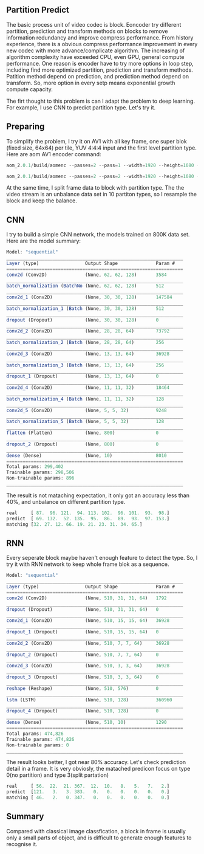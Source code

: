## Partition Predict

The basic process unit of video codec is block. Eoncoder try different partition, prediction and transform methods on blocks to remove information redundancy and improve compress performance. From history experience, there is a obvious compress performance improvement in every new codec with more advance/complicate algorithm. The increasing of algorithm complexity have exceeded CPU, even GPU, general compute performance. One reason is encoder have to try more options in loop step, including find more optimized partition, prediction and transform methods. Patition method depend on prediction, and prediction method depend on transform. So, more option in every setp means exponential growth compute capacity.

The firt thought to this problem is can I adapt the problem to deep learning. For example, I use CNN to predict partition type. Let's try it. 

## Preparing

To simplify the problem, I try it on AV1 with all key frame, one super blok (fixed size, 64x64) per tile, YUV 4:4:4 input and the first level partition type. Here are aom AV1 encoder command:
```javascript
aom_2.0.1/build/aomenc --passes=2 --pass=1 --width=1920 --height=1080 --bit-depth=8 --i444 --fps=30/1 --target-bitrate=2000 --kf-max-dist=1 --obu --enable-cdef=0 --sb-size=64 --cpu-used=0 --fpf=Lipa64.log -o Lipa64.av1 Lipa_1920x1080.yuv
```
```javascript
aom_2.0.1/build/aomenc --passes=2 --pass=2 --width=1920 --height=1080 --bit-depth=8 --i444 --fps=30/1 --target-bitrate=2000 --kf-max-dist=1 --obu --enable-cdef=0 --sb-size=64 --cpu-used=0 --fpf=Lipa64.log -o Lipa64.av1 Lipa_1920x1080.yuv
```

At the same time, I split frame data to block with partition type. The the video stream is an unbalance data set in 10 partiton types, so I resample the block and keep the balance.

## CNN

I try to build a simple CNN network, the models trained on 800K data set. Here are the model summary:
```javascript
Model: "sequential"
_________________________________________________________________
Layer (type)                 Output Shape              Param #   
=================================================================
conv2d (Conv2D)              (None, 62, 62, 128)       3584      
_________________________________________________________________
batch_normalization (BatchNo (None, 62, 62, 128)       512       
_________________________________________________________________
conv2d_1 (Conv2D)            (None, 30, 30, 128)       147584    
_________________________________________________________________
batch_normalization_1 (Batch (None, 30, 30, 128)       512       
_________________________________________________________________
dropout (Dropout)            (None, 30, 30, 128)       0         
_________________________________________________________________
conv2d_2 (Conv2D)            (None, 28, 28, 64)        73792     
_________________________________________________________________
batch_normalization_2 (Batch (None, 28, 28, 64)        256       
_________________________________________________________________
conv2d_3 (Conv2D)            (None, 13, 13, 64)        36928     
_________________________________________________________________
batch_normalization_3 (Batch (None, 13, 13, 64)        256       
_________________________________________________________________
dropout_1 (Dropout)          (None, 13, 13, 64)        0         
_________________________________________________________________
conv2d_4 (Conv2D)            (None, 11, 11, 32)        18464     
_________________________________________________________________
batch_normalization_4 (Batch (None, 11, 11, 32)        128       
_________________________________________________________________
conv2d_5 (Conv2D)            (None, 5, 5, 32)          9248      
_________________________________________________________________
batch_normalization_5 (Batch (None, 5, 5, 32)          128       
_________________________________________________________________
flatten (Flatten)            (None, 800)               0         
_________________________________________________________________
dropout_2 (Dropout)          (None, 800)               0         
_________________________________________________________________
dense (Dense)                (None, 10)                8010      
=================================================================
Total params: 299,402
Trainable params: 298,506
Non-trainable params: 896
_________________________________________________________________
```

The result is not mataching expectation, it only got an accuracy less than 40%, and unbalance on different partition type. 
```javascript
real     [ 87.  96. 121.  94. 113. 102.  96. 101.  93.  98.]
predict  [ 69. 132.  52. 135.  95.  86.  89.  93.  97. 153.]
matching [32. 27. 12. 66. 19. 21. 23. 31. 34. 65.]
```


## RNN

Every seperate block maybe haven't enough feature to detect the type. So, I try it with RNN network to keep whole frame blok as a sequence.
```javascript
Model: "sequential"
_________________________________________________________________
Layer (type)                 Output Shape              Param #   
=================================================================
conv2d (Conv2D)              (None, 510, 31, 31, 64)   1792      
_________________________________________________________________
dropout (Dropout)            (None, 510, 31, 31, 64)   0         
_________________________________________________________________
conv2d_1 (Conv2D)            (None, 510, 15, 15, 64)   36928     
_________________________________________________________________
dropout_1 (Dropout)          (None, 510, 15, 15, 64)   0         
_________________________________________________________________
conv2d_2 (Conv2D)            (None, 510, 7, 7, 64)     36928     
_________________________________________________________________
dropout_2 (Dropout)          (None, 510, 7, 7, 64)     0         
_________________________________________________________________
conv2d_3 (Conv2D)            (None, 510, 3, 3, 64)     36928     
_________________________________________________________________
dropout_3 (Dropout)          (None, 510, 3, 3, 64)     0         
_________________________________________________________________
reshape (Reshape)            (None, 510, 576)          0         
_________________________________________________________________
lstm (LSTM)                  (None, 510, 128)          360960    
_________________________________________________________________
dropout_4 (Dropout)          (None, 510, 128)          0         
_________________________________________________________________
dense (Dense)                (None, 510, 10)           1290      
=================================================================
Total params: 474,826
Trainable params: 474,826
Non-trainable params: 0
_________________________________________________________________
```

The result looks better, I got near 80% accuracy. Let's check prediction detail in a frame. It is very obviosly, the matached predicon focus on type 0(no partition) and type 3(split partation) 
```javascript
real     [ 56.  22.  21. 367.  12.  10.   8.   5.   7.   2.]
predict  [121.   3.   3. 383.   0.   0.   0.   0.   0.   0.]
matching [ 46.   2.   0. 347.   0.   0.   0.   0.   0.   0.]
```
## Summary

Compared with classical image classfication, a block in frame is usually only a small parts of object, and is difficult to generate enough features to recognise it.
